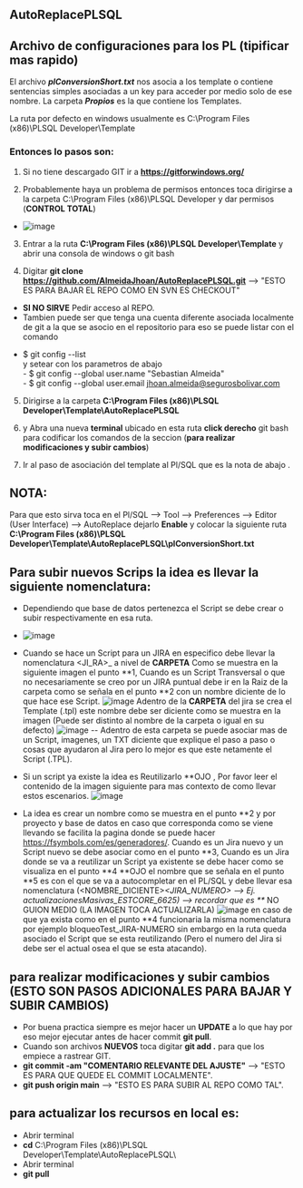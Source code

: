 ## AutoReplacePLSQL
## Archivo de configuraciones para los PL (tipificar mas rapido)


El archivo ***plConversionShort.txt*** nos asocia a los template o contiene sentencias simples asociadas a un key para acceder por medio solo de ese nombre.
La carpeta ***Propios*** es la que contiene los Templates.

La ruta por defecto en windows usualmente es C:\Program Files (x86)\PLSQL Developer\Template

### Entonces lo pasos son:

1. Si no tiene descargado GIT ir a **https://gitforwindows.org/**

2. Probablemente haya un problema de permisos entonces toca dirigirse a la carpeta C:\Program Files (x86)\PLSQL Developer y dar permisos (**CONTROL TOTAL**)
 * ![image](https://user-images.githubusercontent.com/86784290/200571185-a501ef5b-eb41-4381-8e9e-a4ec5612ee9b.png)
 
3. Entrar a la ruta **C:\Program Files (x86)\PLSQL Developer\Template** y abrir una consola de windows o git bash

4. Digitar           **git clone https://github.com/AlmeidaJhoan/AutoReplacePLSQL.git**    --> "ESTO ES PARA BAJAR EL REPO COMO EN SVN ES CHECKOUT"
  * __SI NO SIRVE__ Pedir acceso al REPO.
  * Tambien puede ser que tenga una cuenta diferente asociada localmente de git a la que se asocio en el repositorio para eso se puede listar con el comando  
   - $ git config --list  
   y setear con los parametros de abajo  
    - $ git config --global user.name "Sebastian Almeida"  
    - $ git config --global user.email jhoan.almeida@segurosbolivar.com  

5. Dirigirse a la carpeta **C:\Program Files (x86)\PLSQL Developer\Template\AutoReplacePLSQL**

6. y Abra una nueva **terminal** ubicado en esta ruta **click derecho**  git bash para codificar los comandos de la seccion (__para realizar modificaciones y subir cambios__)

7. Ir al paso de asociación del template al Pl/SQL que es la nota de abajo .

## NOTA:

Para que esto sirva toca en el Pl/SQL --> Tool --> Preferences --> Editor (User Interface) --> AutoReplace dejarlo **Enable** y colocar la siguiente ruta 
**C:\Program Files (x86)\PLSQL Developer\Template\AutoReplacePLSQL\plConversionShort.txt**

## Para subir nuevos Scrips la idea es llevar la siguiente nomenclatura:
* Dependiendo que base de datos pertenezca el Script se debe crear o subir respectivamente en esa ruta. 

* ![image](https://user-images.githubusercontent.com/86784290/200571552-f13aacc1-a9ce-40a2-bcb0-fc82ea81d9ed.png)

* Cuando se hace un Script para un JIRA en especifico debe llevar la nomenclatura <JI_RA>_<NOMBRE-DICIENTE> a nivel de **CARPETA** Como se muestra en la siguiente imagen el punto **1, Cuando es un Script Transversal o que no necesariamente se creo por un JIRA puntual debe ir en la Raiz de la carpeta como se señala en el punto **2 con un nombre diciente de lo que hace ese Script. 
 ![image](https://user-images.githubusercontent.com/86784290/200573226-dda77666-1131-4bc9-ad2a-40c19de388a1.png)
 Adentro de la **CARPETA** del jira se crea el Template (.tpl) este nombre debe ser diciente como se muestra en la imagen (Puede ser distinto al nombre de la carpeta o igual en su defecto) ![image](https://user-images.githubusercontent.com/86784290/200574078-e31608d5-3e79-4b11-86aa-1bd7559c9ee7.png)
-- Adentro de esta carpeta se puede asociar mas de un Script, imagenes, un TXT diciente que explique el paso a paso o cosas que ayudaron al Jira pero lo mejor es que este netamente el Script (.TPL).
 
* Si un script ya existe la idea es Reutilizarlo **OJO , Por favor leer el contenido de la imagen siguiente para mas contexto de como llevar estos escenarios.
 ![image](https://user-images.githubusercontent.com/86784290/200575817-210dec7b-2077-4be8-802a-e1c848b25298.png)
 
* La idea es crear un nombre como se muestra en el punto **2 y por proyecto y base de datos en caso que corresponda como se viene llevando se facilita la pagina donde se puede hacer https://fsymbols.com/es/generadores/.
 Cuando es un Jira nuevo y un Script nuevo se debe asociar como en el punto **3, Cuando es un Jira donde se va a reutilizar un Script ya existente se debe hacer como se visualiza en el punto **4 **OJO el nombre que se señala en el punto **5 es con el que se va a autocompletar en el PL/SQL y debe llevar esa nomenclatura (<NOMBRE_DICIENTE>_<JIRA_NUMERO> --> Ej. actualizacionesMasivas_ESTCORE_6625) --> recordar que es **_ NO GUION MEDIO (LA IMAGEN TOCA ACTUALIZARLA) ![image](https://user-images.githubusercontent.com/86784290/200578396-afd19a9b-dbe7-4d43-99cc-bbe58b757ee3.png) en caso de que ya exista como en el punto **4 funcionaria la misma nomenclatura por ejemplo bloqueoTest_JIRA-NUMERO sin embargo en la ruta queda asociado el Script que se esta reutilizando (Pero el numero del Jira si debe ser el actual osea el que se esta atacando).
 
 ## para realizar modificaciones y subir cambios (ESTO SON PASOS ADICIONALES PARA BAJAR Y SUBIR CAMBIOS)

* Por buena practica siempre es mejor hacer un **UPDATE** a lo que hay por eso mejor ejecutar antes de hacer commit **git pull**.
* Cuando son archivos **NUEVOS** toca digitar **git add .** para que los empiece a rastrear GIT.
* **git commit -am "COMENTARIO RELEVANTE DEL AJUSTE"**    --> "ESTO ES PARA QUE QUEDE EL COMMIT LOCALMENTE".
* **git push origin main** --> "ESTO ES PARA SUBIR AL REPO COMO TAL".

## para actualizar los recursos en local es:
  * Abrir terminal
  * **cd** C:\Program Files (x86)\PLSQL Developer\Template\AutoReplacePLSQL\
  * Abrir terminal
  * **git pull**
